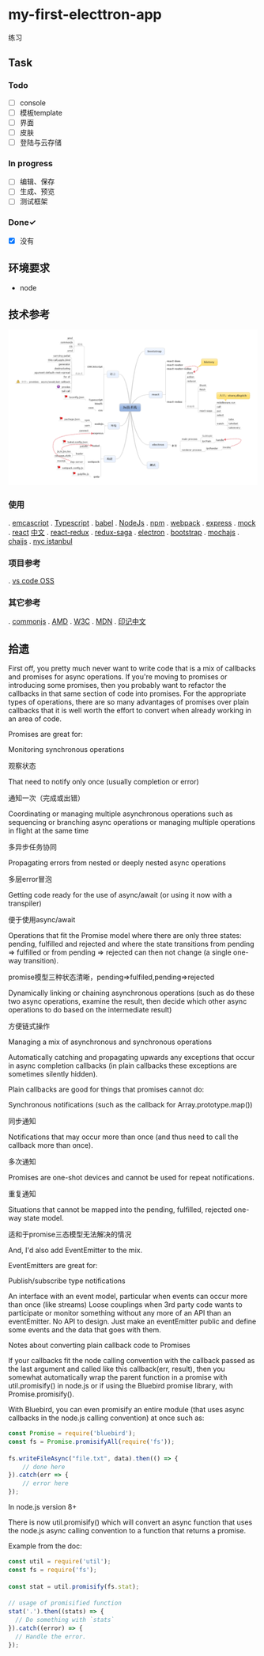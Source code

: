 # my-first-electtron-app

练习

## Task

### Todo

- [ ] console
- [ ] 模板template
- [ ] 界面
- [ ] 皮肤
- [ ] 登陆与云存储

### In progress

- [ ] 编辑、保存
- [ ] 生成、预览
- [ ] 测试框架

### Done✓

- [x] 没有

## 环境要求

* node 

## 技术参考

![Js技术栈](resources/Js技术栈.png)

### 使用

. [emcascript](https://ecma-international.org)
. [Typescript](https://www.typescriptlang.org/zh/)
. [babel](https://babeljs.io/docs)
. [NodeJs](http://nodejs.cn/api/)
. [npm](https://www.npmjs.com/)
. [webpack](https://www.webpackjs.com/)
. [express](https://www.expressjs.com.cn/)
. [mock](http://mockjs.com/)
. [react](https://reactjs.org/) [中文](https://zh-hans.reactjs.org/)
. [react-redux](https://react-redux.js.org/)
. [redux-saga](https://redux-saga-in-chinese.js.org/)
. [electron](https://www.electronjs.org/docs)
. [bootstrap](https://getbootstrap.com/docs/5.0/getting-started/introduction/)
. [mochajs](https://mochajs.org/)
. [chaijs](https://www.chaijs.com/)
. [nyc istanbul](https://istanbul.js.org/)

### 项目参考

. [vs code OSS](https://github.com/microsoft/vscode)

### 其它参考

. [commonjs](https://requirejs.org/docs/commonjs.html)
. [AMD](https://requirejs.org/docs/whyamd.html)
. [W3C](https://www.w3.org/)
. [MDN](https://developer.mozilla.org/zh-CN/docs/Web)
. [印记中文](https://docschina.org/)

## 拾遗

First off, you pretty much never want to write code that is a mix of callbacks and promises for async operations. If you're moving to promises or introducing some promises, then you probably want to refactor the callbacks in that same section of code into promises. For the appropriate types of operations, there are so many advantages of promises over plain callbacks that it is well worth the effort to convert when already working in an area of code.

Promises are great for:

Monitoring synchronous operations

观察状态

That need to notify only once (usually completion or error)

通知一次（完成或出错）

Coordinating or managing multiple asynchronous operations such as sequencing or branching async operations or managing multiple operations in flight at the same time

多异步任务协同

Propagating errors from nested or deeply nested async operations

多层error冒泡

Getting code ready for the use of async/await (or using it now with a transpiler)

便于使用async/await

Operations that fit the Promise model where there are only three states: pending, fulfilled and rejected and where the state transitions from pending => fulfilled or from pending => rejected can then not change (a single one-way transition).

promise模型三种状态清晰，pending=>fulfiled,pending=>rejected

Dynamically linking or chaining asynchronous operations (such as do these two async operations, examine the result, then decide which other async operations to do based on the intermediate result)

方便链式操作

Managing a mix of asynchronous and synchronous operations

Automatically catching and propagating upwards any exceptions that occur in async completion callbacks (in plain callbacks these exceptions are sometimes silently hidden).

Plain callbacks are good for things that promises cannot do:

Synchronous notifications (such as the callback for Array.prototype.map())

同步通知

Notifications that may occur more than once (and thus need to call the callback more than once).

多次通知

Promises are one-shot devices and cannot be used for repeat notifications.

重复通知

Situations that cannot be mapped into the pending, fulfilled, rejected one-way state model.

适和于promise三态模型无法解决的情况

And, I'd also add EventEmitter to the mix.

EventEmitters are great for:

Publish/subscribe type notifications

An interface with an event model, particular when events can occur more than once (like streams)
Loose couplings when 3rd party code wants to participate or monitor something without any more of an API than an eventEmitter. No API to design. Just make an eventEmitter public and define some events and the data that goes with them.

Notes about converting plain callback code to Promises

If your callbacks fit the node calling convention with the callback passed as the last argument and called like this callback(err, result), then you somewhat automatically wrap the parent function in a promise with util.promisify() in node.js or if using the Bluebird promise library, with Promise.promisify().

With Bluebird, you can even promisify an entire module (that uses async callbacks in the node.js calling convention) at once such as:

```js
const Promise = require('bluebird');
const fs = Promise.promisifyAll(require('fs'));

fs.writeFileAsync("file.txt", data).then(() => {
    // done here
}).catch(err => {
    // error here
});
```

In node.js version 8+

There is now util.promisify() which will convert an async function that uses the node.js async calling convention to a function that returns a promise.

Example from the doc:

```js
const util = require('util');
const fs = require('fs');

const stat = util.promisify(fs.stat);

// usage of promisified function
stat('.').then((stats) => {
  // Do something with `stats`
}).catch((error) => {
  // Handle the error.
});
```
